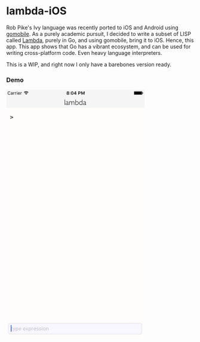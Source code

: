 # lambda-iOS
Rob Pike's Ivy language was recently ported to iOS and Android using [gomobile](https://github.com/golang/mobile). As a purely academic pursuit, I decided to write a subset of LISP called [Lambda](https://github.com/reddragon/lambda), purely in Go, and using gomobile, bring it to iOS. Hence, this app. This app shows that Go has a vibrant ecosystem, and can be used for writing cross-platform code. Even heavy language interpreters.

This is a WIP, and right now I only have a barebones version ready.


### Demo
![A Walkthrough](demo.gif)
